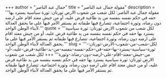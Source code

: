 +++
author = "جمال عبد الناصر"
title = "مقولة جمال عبد الناصر"
description = '''مقولة جمال عبد الناصر: لكل شعب من شعوب الارض ثورتان: ثورة سياسية يسترد بها حقه في حكم نفسه بنفسه من يد طاغية فرض عليه، أو من جيش معتد اقام على ارضه دون رضاه، وثورة اجتماعية، تتصارع فيها طبقاته ثم يستقر الأمر فيها على ما يحقق العدالة لأبناء الوطن الواحد.'''
quote = '''لكل شعب من شعوب الارض ثورتان: ثورة سياسية يسترد بها حقه في حكم نفسه بنفسه من يد طاغية فرض عليه، أو من جيش معتد اقام على ارضه دون رضاه، وثورة اجتماعية، تتصارع فيها طبقاته ثم يستقر الأمر فيها على ما يحقق العدالة لأبناء الوطن الواحد.'''
slug = '''لكل-شعب-من-شعوب-الارض-ثورتان:-ثورة-سياسية-يسترد-بها-حقه-في-حكم-نفسه-بنفسه-من-يد-طاغية-فرض-عليه،-أو-من-جيش-معتد-اقام-على-ارضه-دون-رضاه،-وثورة'''
+++
لكل شعب من شعوب الارض ثورتان: ثورة سياسية يسترد بها حقه في حكم نفسه بنفسه من يد طاغية فرض عليه، أو من جيش معتد اقام على ارضه دون رضاه، وثورة اجتماعية، تتصارع فيها طبقاته ثم يستقر الأمر فيها على ما يحقق العدالة لأبناء الوطن الواحد.
